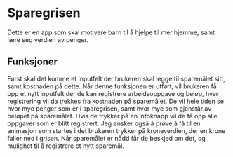 # Sparegrisen

Dette er en app som skal motivere barn til å hjelpe til mer hjemme, samt lære seg verdien av penger.

## Funksjoner
Først skal det komme et inputfelt der brukeren skal legge til sparemålet sitt, samt kostnaden på dette. Når denne funksjonen er utført, vil brukeren få opp et nytt inputfelt der de kan registrere arbeidsoppgave og beløp, hver registrering vil da trekkes fra kostnaden på sparemålet. De vil hele tiden se hvor mye penger som er i sparegrisen, samt hvor mye som gjenstår av beløpet på sparemålet. Hvis de trykker på en infoknapp vil de få opp alle oppgaver som er blitt registrert. Jeg ønsker også å prøve å få til en animasjon som startes i det brukeren trykker på kroneverdien, der en krone faller ned i grisen. Når sparemålet er nådd får de beskjed om det, og mulighet til å registrere et nytt sparemål.
